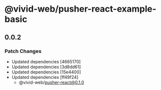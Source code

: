 # @vivid-web/pusher-react-example-basic

## 0.0.2

### Patch Changes

- Updated dependencies [4665170]
- Updated dependencies [3d8dd61]
- Updated dependencies [15e4400]
- Updated dependencies [ff49f24]
  - @vivid-web/pusher-react@0.1.0
